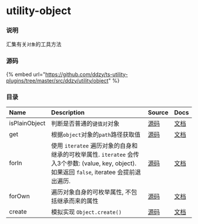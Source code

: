 # utility-object

### 说明

汇集有关`对象`的工具方法

### 源码

{% embed url="https://github.com/ddzy/ts-utility-plugins/tree/master/src/ddzy/utility/object" %}

### 目录

| Name | Description | Source | Docs |
| :--- | :--- | :--- | :--- |
| isPlainObject | 判断是否普通的`键值对`对象 | [源码](https://github.com/ddzy/ts-utility-plugins/tree/master/src/ddzy/utility/object/isPlainObject) | [文档](isplainobject.md) |
| get | 根据`object`对象的`path`路径获取值 | [源码](https://github.com/ddzy/ts-utility-plugins/tree/master/src/ddzy/utility/object/get) | [文档](get.md) |
| forIn | 使用 `iteratee` 遍历对象的自身和继承的可枚举属性. `iteratee` 会传入3个参数: \(value, key, object\). 如果返回 `false`, iteratee 会提前退出遍历. | [源码](https://github.com/ddzy/ts-utility-plugins/tree/master/src/ddzy/utility/object/forIn) | [文档](forin.md) |
| forOwn | 遍历对象自身的可枚举属性, 不包括继承而来的属性 | [源码](https://github.com/ddzy/ts-utility-plugins/tree/master/src/ddzy/utility/object/forOwn) | [文档](forown.md) |
| create | 模拟实现 `Object.create()` | [源码](https://github.com/ddzy/ts-utility-plugins/tree/master/src/ddzy/utility/object/create) | [文档](create.md) |



